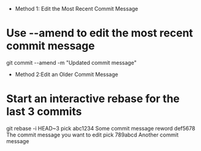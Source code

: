
- Method 1: Edit the Most Recent Commit Message
# Use --amend to edit the most recent commit message
git commit --amend -m "Updated commit message"





- Method 2:Edit an Older Commit Message
# Start an interactive rebase for the last 3 commits
git rebase -i HEAD~3
pick abc1234 Some commit message
reword def5678 The commit message you want to edit
pick 789abcd Another commit message
